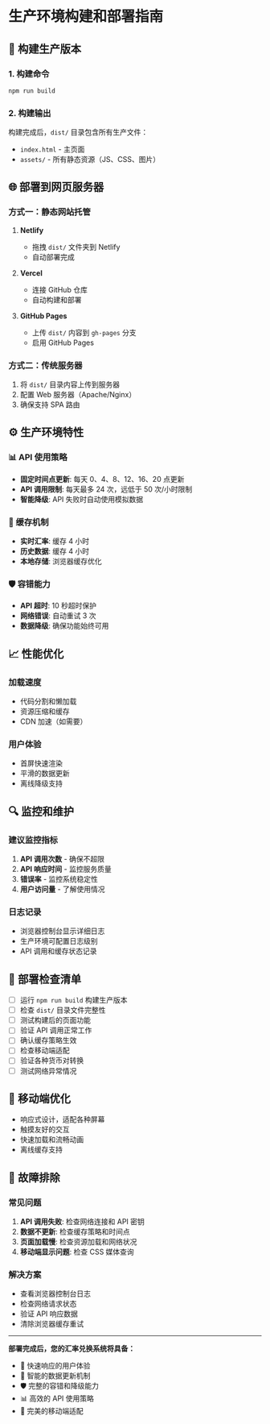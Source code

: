 # 生产环境构建和部署指南

## 🚀 构建生产版本

### 1. 构建命令
```bash
npm run build
```

### 2. 构建输出
构建完成后，`dist/` 目录包含所有生产文件：
- `index.html` - 主页面
- `assets/` - 所有静态资源（JS、CSS、图片）

## 🌐 部署到网页服务器

### 方式一：静态网站托管
1. **Netlify**
   - 拖拽 `dist/` 文件夹到 Netlify
   - 自动部署完成

2. **Vercel**
   - 连接 GitHub 仓库
   - 自动构建和部署

3. **GitHub Pages**
   - 上传 `dist/` 内容到 `gh-pages` 分支
   - 启用 GitHub Pages

### 方式二：传统服务器
1. 将 `dist/` 目录内容上传到服务器
2. 配置 Web 服务器（Apache/Nginx）
3. 确保支持 SPA 路由

## ⚙️ 生产环境特性

### 📊 API 使用策略
- **固定时间点更新**: 每天 0、4、8、12、16、20 点更新
- **API 调用限制**: 每天最多 24 次，远低于 50 次/小时限制
- **智能降级**: API 失败时自动使用模拟数据

### 🔄 缓存机制
- **实时汇率**: 缓存 4 小时
- **历史数据**: 缓存 4 小时
- **本地存储**: 浏览器缓存优化

### 🛡️ 容错能力
- **API 超时**: 10 秒超时保护
- **网络错误**: 自动重试 3 次
- **数据降级**: 确保功能始终可用

## 📈 性能优化

### 加载速度
- 代码分割和懒加载
- 资源压缩和缓存
- CDN 加速（如需要）

### 用户体验
- 首屏快速渲染
- 平滑的数据更新
- 离线降级支持

## 🔍 监控和维护

### 建议监控指标
1. **API 调用次数** - 确保不超限
2. **API 响应时间** - 监控服务质量
3. **错误率** - 监控系统稳定性
4. **用户访问量** - 了解使用情况

### 日志记录
- 浏览器控制台显示详细日志
- 生产环境可配置日志级别
- API 调用和缓存状态记录

## 🎯 部署检查清单

- [ ] 运行 `npm run build` 构建生产版本
- [ ] 检查 `dist/` 目录文件完整性
- [ ] 测试构建后的页面功能
- [ ] 验证 API 调用正常工作
- [ ] 确认缓存策略生效
- [ ] 检查移动端适配
- [ ] 验证各种货币对转换
- [ ] 测试网络异常情况

## 📱 移动端优化

- 响应式设计，适配各种屏幕
- 触摸友好的交互
- 快速加载和流畅动画
- 离线缓存支持

## 🔧 故障排除

### 常见问题
1. **API 调用失败**: 检查网络连接和 API 密钥
2. **数据不更新**: 检查缓存策略和时间点
3. **页面加载慢**: 检查资源加载和网络状况
4. **移动端显示问题**: 检查 CSS 媒体查询

### 解决方案
- 查看浏览器控制台日志
- 检查网络请求状态
- 验证 API 响应数据
- 清除浏览器缓存重试

---

**部署完成后，您的汇率兑换系统将具备：**
- 🚀 快速响应的用户体验
- 🔄 智能的数据更新机制
- 🛡️ 完整的容错和降级能力
- 📊 高效的 API 使用策略
- 📱 完美的移动端适配 